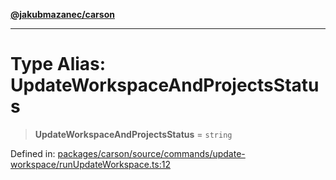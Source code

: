 [**@jakubmazanec/carson**](../README.md)

---

# Type Alias: UpdateWorkspaceAndProjectsStatus

> **UpdateWorkspaceAndProjectsStatus** = `string`

Defined in:
[packages/carson/source/commands/update-workspace/runUpdateWorkspace.ts:12](https://github.com/jakubmazanec/tools/blob/d956cf350ae3e6bad1df754a19dfbabb088c1451/packages/carson/source/commands/update-workspace/runUpdateWorkspace.ts#L12)
